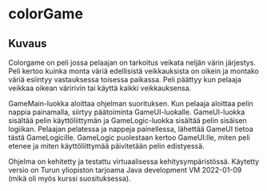 # colorGame

## Kuvaus

Colorgame on peli jossa pelaajan on tarkoitus veikata neljän värin järjestys. 
Peli kertoo kuinka monta väriä edellisistä veikkauksista on oikein ja montako väriä esiintyy vastauksessa toisessa paikassa.
Peli päättyy kun pelaaja veikkaa oikean väririvin tai käyttä kaikki veikkauksensa.

GameMain-luokka aloittaa ohjelman suorituksen. Kun pelaaja aloittaa pelin nappia painamalla, siirtyy päätoiminta GameUI-luokalle.
GameUI-luokka sisältää pelin käyttöliittymän ja GameLogic-luokka sisältää pelin sisäisen logiikan.
Pelaajan pelatessa ja nappeja painellessa, lähettää GameUI tietoa tästä GameLogicille. 
GameLogic puolestaan kertoo GameUI:lle, miten peli etenee ja miten käyttöliittymää päivitetään pelin edistyessä.


Ohjelma on kehitetty ja testattu virtuaalisessa kehitysympäristössä. Käytetty versio on Turun yliopiston tarjoama Java development VM 2022-01-09 (mikä oli myös kurssi suosituksessa).

